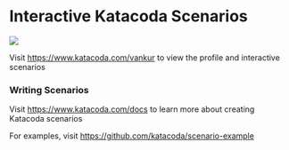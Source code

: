 # Interactive Katacoda Scenarios

[![](http://shields.katacoda.com/katacoda/vankur/count.svg)](https://www.katacoda.com/vankur "Get your profile on Katacoda.com")

Visit https://www.katacoda.com/vankur to view the profile and interactive scenarios

### Writing Scenarios
Visit https://www.katacoda.com/docs to learn more about creating Katacoda scenarios

For examples, visit https://github.com/katacoda/scenario-example
